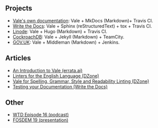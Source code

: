 ## Projects

- [Vale's own documentation](https://github.com/errata-ai/vale/tree/master/docs): Vale + MkDocs (Markdown)+ Travis CI.
- [Write the Docs](https://github.com/writethedocs/www): Vale + Sphinx (reStructuredText) + tox + Travis CI.
- [Linode](https://github.com/linode/docs): Vale + Hugo (Markdown) + Travis CI.
- [CockroachDB](https://github.com/cockroachdb/docs): Vale + Jekyll (Markdown) + TeamCity.
- [GOV.UK](https://github.com/alphagov/govuk-developer-docs): Vale + Middleman (Markdown) + Jenkins.

## Articles

- [An Introduction to Vale (errata.ai)](https://medium.com/@errata.ai/introducing-vale-an-nlp-powered-linter-for-prose-63c4de31be00)
- [Linters for the English Language (DZone)](https://dzone.com/articles/lint-lint-and-away-linters-for-the-english-languag)
- [Vale for Spelling, Grammar, Style and Readability Linting (DZone)](https://dzone.com/articles/vale-for-spelling-grammar-style-and-readability-li)
- [Testing your Documentation (Write the Docs)](http://www.writethedocs.org/guide/tools/testing/#vale)

## Other

- [WTD Episode 16 (podcast)](https://podcast.writethedocs.org/2018/09/05/linters-templates-starting-out/)
- [FOSDEM 19 (presentation)](http://bofh.nikhef.nl/events/FOSDEM/2019/UD2.119/testautomated.mp4)
